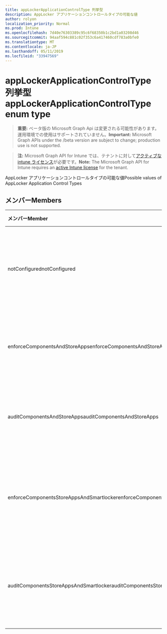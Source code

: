 ```yaml
---
title: appLockerApplicationControlType 列挙型
description: AppLocker アプリケーションコントロールタイプの可能な値
author: rolyon
localization_priority: Normal
ms.prod: Intune
ms.openlocfilehash: 7d40e76303389c95c6f68350b1c2bd1a03208d46
ms.sourcegitcommit: 94aaf594c881c02f353c6a417460cdf783a0bfe0
ms.translationtype: MT
ms.contentlocale: ja-JP
ms.lasthandoff: 05/11/2019
ms.locfileid: "33947569"
---
```

# <a name="applockerapplicationcontroltype-enum-type"></a><span data-ttu-id="0ee0e-103">appLockerApplicationControlType 列挙型</span><span class="sxs-lookup"><span data-stu-id="0ee0e-103">appLockerApplicationControlType enum type</span></span>

> <span data-ttu-id="0ee0e-104">**重要:** ベータ版の Microsoft Graph Api は変更される可能性があります。運用環境での使用はサポートされていません。</span><span class="sxs-lookup"><span data-stu-id="0ee0e-104">**Important:** Microsoft Graph APIs under the /beta version are subject to change; production use is not supported.</span></span>

> <span data-ttu-id="0ee0e-105">**注:** Microsoft Graph API for Intune では、テナントに対して[アクティブな intune ライセンス](https://go.microsoft.com/fwlink/?linkid=839381)が必要です。</span><span class="sxs-lookup"><span data-stu-id="0ee0e-105">**Note:** The Microsoft Graph API for Intune requires an [active Intune license](https://go.microsoft.com/fwlink/?linkid=839381) for the tenant.</span></span>

<span data-ttu-id="0ee0e-106">AppLocker アプリケーションコントロールタイプの可能な値</span><span class="sxs-lookup"><span data-stu-id="0ee0e-106">Possible values of AppLocker Application Control Types</span></span>

## <a name="members"></a><span data-ttu-id="0ee0e-107">メンバー</span><span class="sxs-lookup"><span data-stu-id="0ee0e-107">Members</span></span>
|<span data-ttu-id="0ee0e-108">メンバー</span><span class="sxs-lookup"><span data-stu-id="0ee0e-108">Member</span></span>|<span data-ttu-id="0ee0e-109">値</span><span class="sxs-lookup"><span data-stu-id="0ee0e-109">Value</span></span>|<span data-ttu-id="0ee0e-110">説明</span><span class="sxs-lookup"><span data-stu-id="0ee0e-110">Description</span></span>|
|:---|:---|:---|
|<span data-ttu-id="0ee0e-111">notConfigured</span><span class="sxs-lookup"><span data-stu-id="0ee0e-111">notConfigured</span></span>|<span data-ttu-id="0ee0e-112">.0</span><span class="sxs-lookup"><span data-stu-id="0ee0e-112">0</span></span>|<span data-ttu-id="0ee0e-113">デバイスの既定値。アプリケーションコントロールの種類は選択されていません。</span><span class="sxs-lookup"><span data-stu-id="0ee0e-113">Device default value, no Application Control type selected.</span></span>|
|<span data-ttu-id="0ee0e-114">enforceComponentsAndStoreApps</span><span class="sxs-lookup"><span data-stu-id="0ee0e-114">enforceComponentsAndStoreApps</span></span>|<span data-ttu-id="0ee0e-115">1-d</span><span class="sxs-lookup"><span data-stu-id="0ee0e-115">1</span></span>|<span data-ttu-id="0ee0e-116">Windows コンポーネントおよびストアアプリを適用します。</span><span class="sxs-lookup"><span data-stu-id="0ee0e-116">Enforce Windows component and store apps.</span></span>|
|<span data-ttu-id="0ee0e-117">auditComponentsAndStoreApps</span><span class="sxs-lookup"><span data-stu-id="0ee0e-117">auditComponentsAndStoreApps</span></span>|<span data-ttu-id="0ee0e-118">pbm-2</span><span class="sxs-lookup"><span data-stu-id="0ee0e-118">2</span></span>|<span data-ttu-id="0ee0e-119">Windows コンポーネントおよびストアアプリを監査します。</span><span class="sxs-lookup"><span data-stu-id="0ee0e-119">Audit Windows component and store apps.</span></span>|
|<span data-ttu-id="0ee0e-120">enforceComponentsStoreAppsAndSmartlocker</span><span class="sxs-lookup"><span data-stu-id="0ee0e-120">enforceComponentsStoreAppsAndSmartlocker</span></span>|<span data-ttu-id="0ee0e-121">1/3</span><span class="sxs-lookup"><span data-stu-id="0ee0e-121">3</span></span>|<span data-ttu-id="0ee0e-122">Windows コンポーネント、ストアアプリ、およびスマートロッカーを適用します。</span><span class="sxs-lookup"><span data-stu-id="0ee0e-122">Enforce Windows components, store apps and smart locker.</span></span>|
|<span data-ttu-id="0ee0e-123">auditComponentsStoreAppsAndSmartlocker</span><span class="sxs-lookup"><span data-stu-id="0ee0e-123">auditComponentsStoreAppsAndSmartlocker</span></span>|<span data-ttu-id="0ee0e-124">2/4</span><span class="sxs-lookup"><span data-stu-id="0ee0e-124">4</span></span>|<span data-ttu-id="0ee0e-125">Windows コンポーネント、ストアアプリ、およびスマートロッカーを監査します。</span><span class="sxs-lookup"><span data-stu-id="0ee0e-125">Audit Windows components, store apps and smart locker.</span></span>|




